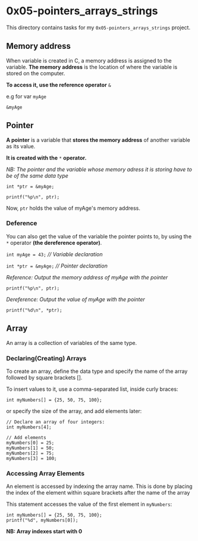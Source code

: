 # 0x05-pointers_arrays_strings

This directory contains tasks for my `0x05-pointers_arrays_strings` project.

## Memory address 

When variable is created in C, a memory address is assigned to the variable. **The memory address** is the location of where the variable is stored on the computer.

 **To access it, use the reference operator** `&`

 e.g for var `myAge`

`&myAge`

## Pointer

 **A pointer** is a variable that **stores the memory address** of another variable as its value.

**It is created with the** `*` **operator.**

*NB: The pointer and the variable whose memory adress it is storing have to be of the same data type*

`int *ptr = &myAge;`

`printf("%p\n", ptr);`

Now, `ptr` holds the value of myAge's memory address.

### Deference 

You can also get the value of the variable the pointer points to, by using the `*` operator **(the dereference operator)**. 

`int myAge = 43;`     *// Variable declaration*

`int *ptr = &myAge;`  *// Pointer declaration* 

*Reference: Output the memory address of myAge with the pointer* 

`printf("%p\n", ptr);`

*Dereference: Output the value of myAge with the pointer* 

`printf("%d\n", *ptr);`

## Array 

An array is a collection of variables of the same type.

### Declaring(Creating) Arrays

To create an array, define the data type and specify the name of the array followed by square brackets [].

To insert values to it, use a comma-separated list, inside curly braces:

`int myNumbers[] = {25, 50, 75, 100};`

or specify the size of the array, and add elements later:

```
// Declare an array of four integers:
int myNumbers[4];

// Add elements
myNumbers[0] = 25;
myNumbers[1] = 50;
myNumbers[2] = 75;
myNumbers[3] = 100;
```

### Accessing Array Elements

An element is accessed by indexing the array name. This is done by placing the index of the element within square brackets after the name of the array

This statement accesses the value of the first element in `myNumbers`:

```
int myNumbers[] = {25, 50, 75, 100};
printf("%d", myNumbers[0]);
```

**NB: Array indexes start with 0**








